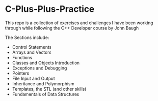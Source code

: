 # C-Plus-Plus-Practice

This repo is a collection of exercises and challenges I have been working through while following the C++ Developer course by John Baugh

The Sections include:
 - Control Statements
 - Arrays and Vectors
 - Functions
 - Classes and Objects Introduction
 - Exceptions and Debugging
 - Pointers
 - File Input and Output
 - Inheritance and Polymorphism
 - Templates, the STL (and other skills)
 - Fundamentals of Data Structures
